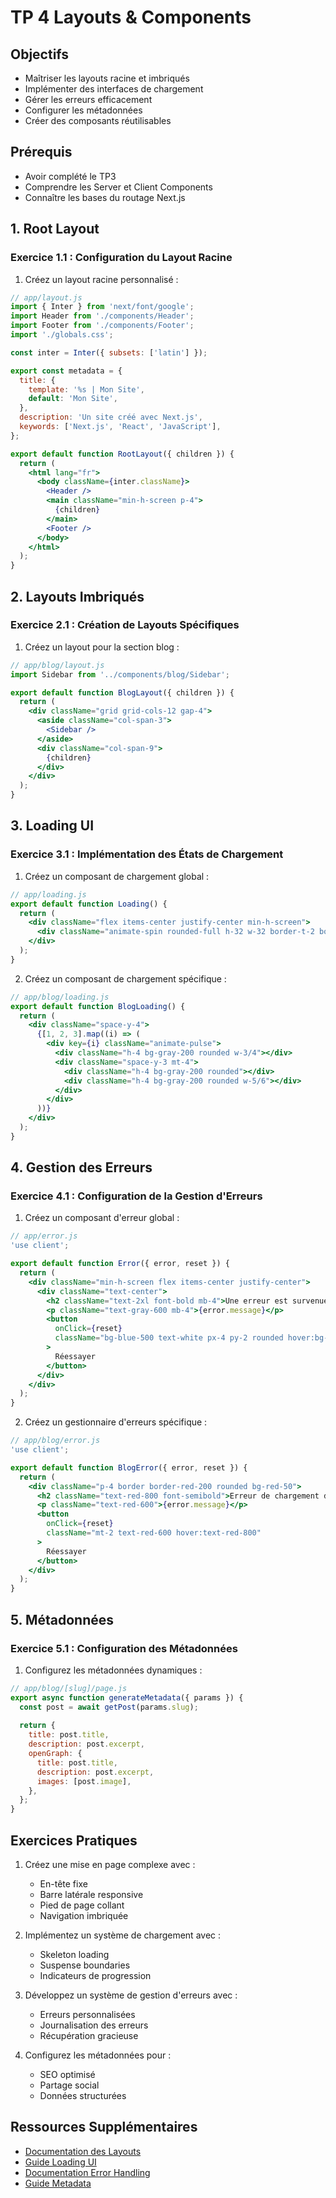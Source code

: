 # TP 4 Layouts & Components

## Objectifs

- Maîtriser les layouts racine et imbriqués
- Implémenter des interfaces de chargement
- Gérer les erreurs efficacement
- Configurer les métadonnées
- Créer des composants réutilisables

## Prérequis

- Avoir complété le TP3
- Comprendre les Server et Client Components
- Connaître les bases du routage Next.js

## 1. Root Layout

### Exercice 1.1 : Configuration du Layout Racine

1. Créez un layout racine personnalisé :

```jsx
// app/layout.js
import { Inter } from 'next/font/google';
import Header from './components/Header';
import Footer from './components/Footer';
import './globals.css';

const inter = Inter({ subsets: ['latin'] });

export const metadata = {
  title: {
    template: '%s | Mon Site',
    default: 'Mon Site',
  },
  description: 'Un site créé avec Next.js',
  keywords: ['Next.js', 'React', 'JavaScript'],
};

export default function RootLayout({ children }) {
  return (
    <html lang="fr">
      <body className={inter.className}>
        <Header />
        <main className="min-h-screen p-4">
          {children}
        </main>
        <Footer />
      </body>
    </html>
  );
}
```

## 2. Layouts Imbriqués

### Exercice 2.1 : Création de Layouts Spécifiques

1. Créez un layout pour la section blog :

```jsx
// app/blog/layout.js
import Sidebar from '../components/blog/Sidebar';

export default function BlogLayout({ children }) {
  return (
    <div className="grid grid-cols-12 gap-4">
      <aside className="col-span-3">
        <Sidebar />
      </aside>
      <div className="col-span-9">
        {children}
      </div>
    </div>
  );
}
```

## 3. Loading UI

### Exercice 3.1 : Implémentation des États de Chargement

1. Créez un composant de chargement global :

```jsx
// app/loading.js
export default function Loading() {
  return (
    <div className="flex items-center justify-center min-h-screen">
      <div className="animate-spin rounded-full h-32 w-32 border-t-2 border-b-2 border-gray-900"></div>
    </div>
  );
}
```

2. Créez un composant de chargement spécifique :

```jsx
// app/blog/loading.js
export default function BlogLoading() {
  return (
    <div className="space-y-4">
      {[1, 2, 3].map((i) => (
        <div key={i} className="animate-pulse">
          <div className="h-4 bg-gray-200 rounded w-3/4"></div>
          <div className="space-y-3 mt-4">
            <div className="h-4 bg-gray-200 rounded"></div>
            <div className="h-4 bg-gray-200 rounded w-5/6"></div>
          </div>
        </div>
      ))}
    </div>
  );
}
```

## 4. Gestion des Erreurs

### Exercice 4.1 : Configuration de la Gestion d'Erreurs

1. Créez un composant d'erreur global :

```jsx
// app/error.js
'use client';

export default function Error({ error, reset }) {
  return (
    <div className="min-h-screen flex items-center justify-center">
      <div className="text-center">
        <h2 className="text-2xl font-bold mb-4">Une erreur est survenue</h2>
        <p className="text-gray-600 mb-4">{error.message}</p>
        <button
          onClick={reset}
          className="bg-blue-500 text-white px-4 py-2 rounded hover:bg-blue-600"
        >
          Réessayer
        </button>
      </div>
    </div>
  );
}
```

2. Créez un gestionnaire d'erreurs spécifique :

```jsx
// app/blog/error.js
'use client';

export default function BlogError({ error, reset }) {
  return (
    <div className="p-4 border border-red-200 rounded bg-red-50">
      <h2 className="text-red-800 font-semibold">Erreur de chargement du blog</h2>
      <p className="text-red-600">{error.message}</p>
      <button
        onClick={reset}
        className="mt-2 text-red-600 hover:text-red-800"
      >
        Réessayer
      </button>
    </div>
  );
}
```

## 5. Métadonnées

### Exercice 5.1 : Configuration des Métadonnées

1. Configurez les métadonnées dynamiques :

```jsx
// app/blog/[slug]/page.js
export async function generateMetadata({ params }) {
  const post = await getPost(params.slug);
  
  return {
    title: post.title,
    description: post.excerpt,
    openGraph: {
      title: post.title,
      description: post.excerpt,
      images: [post.image],
    },
  };
}
```

## Exercices Pratiques

1. Créez une mise en page complexe avec :
   - En-tête fixe
   - Barre latérale responsive
   - Pied de page collant
   - Navigation imbriquée

2. Implémentez un système de chargement avec :
   - Skeleton loading
   - Suspense boundaries
   - Indicateurs de progression

3. Développez un système de gestion d'erreurs avec :
   - Erreurs personnalisées
   - Journalisation des erreurs
   - Récupération gracieuse

4. Configurez les métadonnées pour :
   - SEO optimisé
   - Partage social
   - Données structurées

## Ressources Supplémentaires

- [Documentation des Layouts](https://nextjs.org/docs/app/building-your-application/routing/pages-and-layouts)
- [Guide Loading UI](https://nextjs.org/docs/app/building-your-application/routing/loading-ui)
- [Documentation Error Handling](https://nextjs.org/docs/app/building-your-application/routing/error-handling)
- [Guide Metadata](https://nextjs.org/docs/app/building-your-application/optimizing/metadata) 